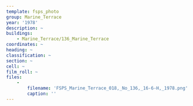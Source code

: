 ```yaml
---
template: fsps_photo
group: Marine_Terrace
year: '1978'
description: ~
buildings:
    - Marine_Terrace/136_Marine_Terrace
coordinates: ~
heading: ~
classification: ~
section: ~
cell: ~
film_roll: ~
files:
    -
        filename: 'FSPS_Marine_Terrace_018,_No_136,_16-6-H,_1978.png'
        caption: ''
---
```

